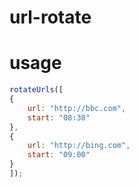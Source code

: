 # url-rotate

# usage

```javascript
rotateUrls([
{
	url: "http://bbc.com",
	start: "08:30"
},
{
	url: "http://bing.com",
	start: "09:00"
}
]);
```